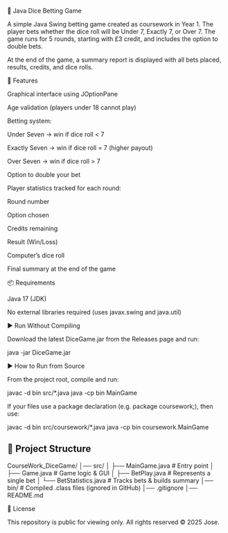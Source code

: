 🎲 Java Dice Betting Game

A simple Java Swing betting game created as coursework in Year 1.
The player bets whether the dice roll will be Under 7, Exactly 7, or Over 7.
The game runs for 5 rounds, starting with £3 credit, and includes the option to double bets.

At the end of the game, a summary report is displayed with all bets placed, results, credits, and dice rolls.

🚀 Features

Graphical interface using JOptionPane

Age validation (players under 18 cannot play)

Betting system:

Under Seven → win if dice roll < 7

Exactly Seven → win if dice roll = 7 (higher payout)

Over Seven → win if dice roll > 7

Option to double your bet

Player statistics tracked for each round:

Round number

Option chosen

Credits remaining

Result (Win/Loss)

Computer’s dice roll

Final summary at the end of the game

📦 Requirements

Java 17 (JDK)

No external libraries required (uses javax.swing and java.util)

▶️ Run Without Compiling

Download the latest DiceGame.jar from the Releases page and run:

java -jar DiceGame.jar

▶️ How to Run from Source

From the project root, compile and run:

javac -d bin src/*.java
java -cp bin MainGame

If your files use a package declaration (e.g. package coursework;), then use:

javac -d bin src/coursework/*.java
java -cp bin coursework.MainGame

## 📂 Project Structure
CourseWork_DiceGame/
│── src/
│ ├── MainGame.java # Entry point
│ ├── Game.java # Game logic & GUI
│ ├── BetPlay.java # Represents a single bet
│ └── BetStatistics.java # Tracks bets & builds summary
│── bin/ # Compiled .class files (ignored in GitHub)
│── .gitignore
│── README.md

📜 License

This repository is public for viewing only.
All rights reserved © 2025 Jose.
